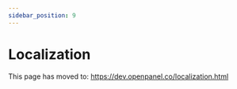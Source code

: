 ```yaml
---
sidebar_position: 9
---
```


# Localization

This page has moved to: https://dev.openpanel.co/localization.html
